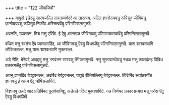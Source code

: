 +++
title = "122 जीवाजिवौ"

+++
यावुदो इन्नॆरडु सारगळल्लि तारतम्यवॆंदरॆ आ तारतम्य. अल्लि ज्ञानोदयवन्नु रूपिसुव जीवियन्नु ज्ञानोदयवन्नु रूपिसुव निर्जीव अस्तित्ववॆंदु परिगणिसलागुत्तदॆ.

अवनति, उपशमन, मिश्र मत्तु एरिकॆ. ई ऐदु आत्मगळ जीविगळन्नु परिणामकारकवॆंदु परिगणिसलागुत्तदॆ.

बंधित मत्तु स्वतंत्र ऎंब व्यत्यासदिंद, आ जीविगळन्नु ऎरडु विधगळॆंदु परिगणिसलागुत्तदॆ. यारू शाश्वतवागि लौकिकरल्ल, मत्तु यारू शाश्वतवागि मुक्तरल्ल.

अदे रीति, बेरॆयदे आदद्दन्नु मत्तु भगवंतन सारवन्नु तॆगॆयलागुत्तदॆ. मत्तु सुप्तावस्थॆयन्नु स्थळ मत्तु कालदंतह विविध प्रकारगळॆंदु परिगणिसलागुत्तदॆ.

अवनु ज्ञानदिंद बेर्पट्टवनल्ल, अदरिंद बेर्पट्टवनल्ल, यावुदे रीतियल्लियू बेर्पट्टवनल्ल. हिंदिनिंद रूपांतरगॊंड ज्ञानवन्नु ई आत्म ऎंदु घोषिसलागिदॆ.

विज्ञानवु तन्नदे आद प्रतिबिंबद पुरावॆयागिद्दु, अडॆतडॆगळिंद मुक्तवागिदॆ. नन्न निर्णयद प्रकार प्रत्यक्ष मत्तु परोक्ष ऎंदु ऎरडु विधगळिवॆ.

